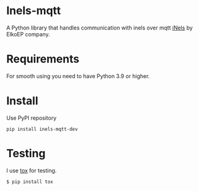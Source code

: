 Inels-mqtt
========
A Python library that handles communication with inels over mqtt
[iNels](https://www.inels.com/) by ElkoEP company.

Requirements
============
For smooth using you need to have Python 3.9 or higher.

Install
=======
Use PyPI repository
```
pip install inels-mqtt-dev
```

Testing
=======
I use [tox](https://tox.readthedocs.io) for testing.

```
$ pip install tox

```
